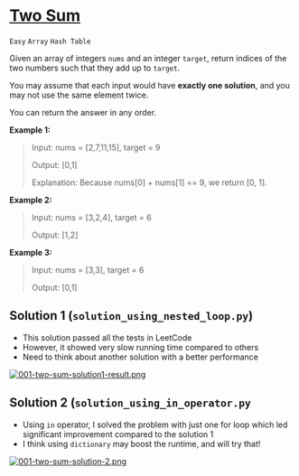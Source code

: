 # [Two Sum](https://leetcode.com/problems/two-sum/description/)
`Easy` `Array` `Hash Table`


Given an array of integers `nums` and an integer `target`, return indices of the two numbers such that 
they add up to `target`.

You may assume that each input would have **exactly one solution**, 
and you may not use the same element twice.

You can return the answer in any order.

**Example 1:**

> Input: nums = [2,7,11,15], target = 9 
> 
> Output: [0,1]
> 
> Explanation: Because nums[0] + nums[1] == 9, we return [0, 1].

**Example 2:**

> Input: nums = [3,2,4], target = 6
> 
> Output: [1,2]

**Example 3:**

> Input: nums = [3,3], target = 6
> 
> Output: [0,1]

## Solution 1 (`solution_using_nested_loop.py`)
- This solution passed all the tests in LeetCode
- However, it showed very slow running time compared to others
- Need to think about another solution with a better performance

[![001-two-sum-solution1-result.png](https://i.postimg.cc/PJzkxg2p/001-two-sum-solution1-result.png)](https://postimg.cc/XBJP1zM4)

## Solution 2 (`solution_using_in_operator.py`
- Using `in` operator, I solved the problem with just one for loop which led significant improvement compared to the solution 1
- I think using `dictionary` may boost the runtime, and will try that!

[![001-two-sum-solution-2.png](https://i.postimg.cc/5ywDbj2r/001-two-sum-solution-2.png)](https://postimg.cc/fSR8vzX7)